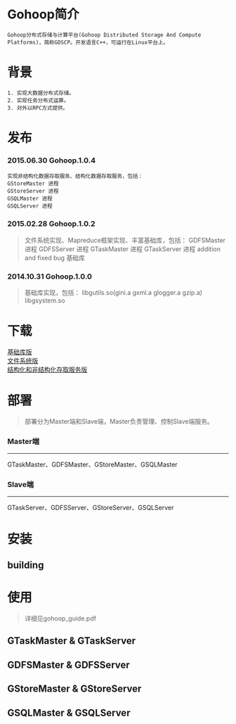 Gohoop简介
====
    Gohoop分布式存储与计算平台(Gohoop Distributed Storage And Compute Platforms)，简称GDSCP。开发语言C++，可运行在Linux平台上。

背景
====
    1. 实现大数据分布式存储。
    2. 实现任务分布式运算。
    3. 对外以RPC方式提供。

发布
====
### 2015.06.30 Gohoop.1.0.4 
    实现非结构化数据存取服务、结构化数据存取服务，包括：
    GStoreMaster 进程
    GStoreServer 进程
    GSQLMaster 进程
    GSQLServer 进程

### 2015.02.28 Gohoop.1.0.2 
> 文件系统实现、Mapreduce框架实现、丰富基础库，包括：
> GDFSMaster 进程
> GDFSServer 进程
> GTaskMaster 进程
> GTaskServer 进程
> addition and fixed bug 基础库

### 2014.10.31 Gohoop.1.0.0 
> 基础库实现，包括：
> libgutils.so(gini.a gxml.a glogger.a gzip.a)
> libgsystem.so

下载
====
[基础库版](https://github.com/Gohoop/Gohoop/tag/gohoop.1.0.4.tar.gz) <br />
[文件系统版](https://github.com/Gohoop/Gohoop/tag/gohoop.1.0.2.tar.gz) <br />
[结构化和非结构化存取服务版](https://github.com/Gohoop/Gohoop/tag/gohoop.1.0.0.tar.gz) <br />

部署
====
> 部署分为Master端和Slave端，Master负责管理、控制Slave端服务。

### Master端
----
GTaskMaster、GDFSMaster、GStoreMaster、GSQLMaster

### Slave端
----
GTaskServer、GDFSServer、GStoreServer、GSQLServer

安装
====
building
----

使用
====
> 详细见gohoop_guide.pdf

GTaskMaster & GTaskServer
----

GDFSMaster & GDFSServer
----

GStoreMaster & GStoreServer
----

GSQLMaster & GSQLServer
----
